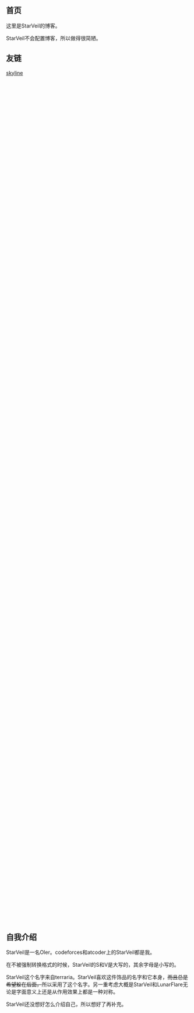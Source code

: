 ## 首页

这里是StarVeil的博客。

StarVeil不会配置博客，所以做得很简陋。


## 友链

[skyline](https://www.cnblogs.com/skylineidolon)

<br><br><br><br><br><br><br><br><br><br><br><br><br><br><br><br><br><br><br><br><br><br><br><br><br><br><br><br><br><br><br><br><br><br><br><br><br><br><br><br><br><br><br><br><br><br><br><br><br><br><br><br><br><br><br><br><br><br><br><br><br><br><br><br><br><br><br><br><br><br><br><br><br><br><br><br><br><br><br><br><br><br><br><br><br><br><br><br><br><br><br><br><br><br><br><br><br><br><br><br><br><br><br><br><br><br><br><br><br><br><br><br><br><br><br><br><br><br><br><br><br><br><br><br><br><br><br><br><br><br><br><br><br><br><br>


## 自我介绍

StarVeil是一名OIer。codeforces和atcoder上的StarVeil都是我。

在不被强制转换格式的时候，StarVeil的S和V是大写的，其余字母是小写的。

StarVeil这个名字来自terraria。StarVeil喜欢这件饰品的名字和它本身，~~而且总是希望躲在后面，~~所以采用了这个名字。另一重考虑大概是StarVeil和LunarFlare无论是字面意义上还是从作用效果上都是一种对称。

StarVeil还没想好怎么介绍自己，所以想好了再补充。
